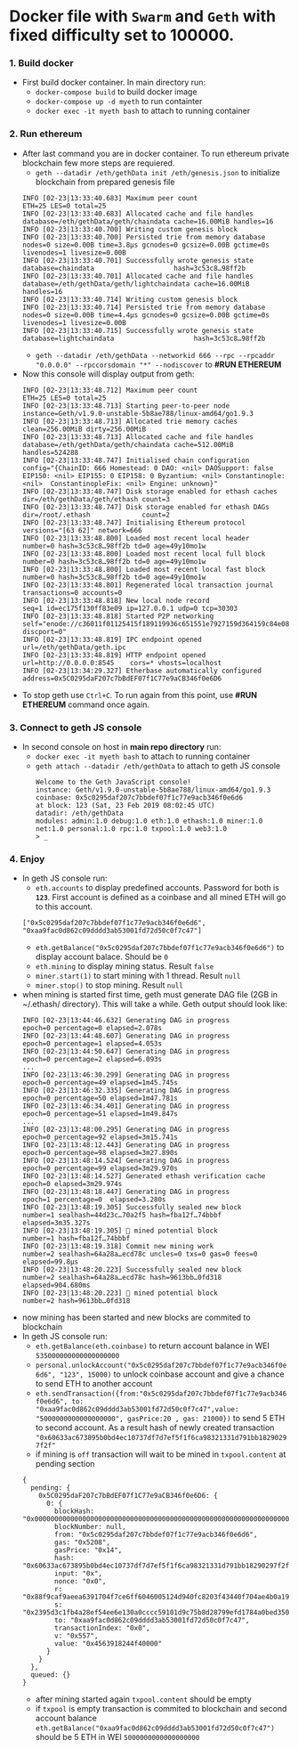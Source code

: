 # Docker file with `Swarm` and `Geth` with fixed difficulty set to 100000.

### 1. Build docker
- First build docker container. In main directory run:
  - `docker-compose build` to build docker image
  - `docker-compose up -d myeth` to run containter
  - `docker exec -it myeth bash` to attach to running container
  
### 2. Run ethereum
- After last command you are in docker container.  To run ethereum private blockchain few more steps are requiered.
  - `geth --datadir /eth/gethData init /eth/genesis.json`  to initialize blockchain from prepared genesis file
  ```log
  INFO [02-23|13:33:40.683] Maximum peer count                       ETH=25 LES=0 total=25
  INFO [02-23|13:33:40.683] Allocated cache and file handles         database=/eth/gethData/geth/chaindata cache=16.00MiB handles=16
  INFO [02-23|13:33:40.700] Writing custom genesis block
  INFO [02-23|13:33:40.700] Persisted trie from memory database      nodes=0 size=0.00B time=3.8µs gcnodes=0 gcsize=0.00B gctime=0s livenodes=1 livesize=0.00B
  INFO [02-23|13:33:40.701] Successfully wrote genesis state         database=chaindata                    hash=3c53c8…98ff2b
  INFO [02-23|13:33:40.701] Allocated cache and file handles         database=/eth/gethData/geth/lightchaindata cache=16.00MiB handles=16
  INFO [02-23|13:33:40.714] Writing custom genesis block
  INFO [02-23|13:33:40.714] Persisted trie from memory database      nodes=0 size=0.00B time=4.4µs gcnodes=0 gcsize=0.00B gctime=0s livenodes=1 livesize=0.00B
  INFO [02-23|13:33:40.715] Successfully wrote genesis state         database=lightchaindata                    hash=3c53c8…98ff2b
  ```
  - `geth --datadir /eth/gethData --networkid 666 --rpc --rpcaddr "0.0.0.0" --rpccorsdomain "*" --nodiscover` to **#RUN ETHEREUM**
- Now this console will display output from geth:
  ```log
  INFO [02-23|13:33:48.712] Maximum peer count                       ETH=25 LES=0 total=25
  INFO [02-23|13:33:48.713] Starting peer-to-peer node               instance=Geth/v1.9.0-unstable-5b8ae788/linux-amd64/go1.9.3
  INFO [02-23|13:33:48.713] Allocated trie memory caches             clean=256.00MiB dirty=256.00MiB
  INFO [02-23|13:33:48.713] Allocated cache and file handles         database=/eth/gethData/geth/chaindata cache=512.00MiB handles=524288
  INFO [02-23|13:33:48.747] Initialised chain configuration          config="{ChainID: 666 Homestead: 0 DAO: <nil> DAOSupport: false EIP150: <nil> EIP155: 0 EIP158: 0 Byzantium: <nil> Constantinople: <nil>  ConstantinopleFix: <nil> Engine: unknown}"
  INFO [02-23|13:33:48.747] Disk storage enabled for ethash caches   dir=/eth/gethData/geth/ethash count=3
  INFO [02-23|13:33:48.747] Disk storage enabled for ethash DAGs     dir=/root/.ethash             count=2
  INFO [02-23|13:33:48.747] Initialising Ethereum protocol           versions="[63 62]" network=666
  INFO [02-23|13:33:48.800] Loaded most recent local header          number=0 hash=3c53c8…98ff2b td=0 age=49y10mo1w
  INFO [02-23|13:33:48.800] Loaded most recent local full block      number=0 hash=3c53c8…98ff2b td=0 age=49y10mo1w
  INFO [02-23|13:33:48.800] Loaded most recent local fast block      number=0 hash=3c53c8…98ff2b td=0 age=49y10mo1w
  INFO [02-23|13:33:48.801] Regenerated local transaction journal    transactions=0 accounts=0
  INFO [02-23|13:33:48.818] New local node record                    seq=1 id=ec175f130ff83e09 ip=127.0.0.1 udp=0 tcp=30303
  INFO [02-23|13:33:48.818] Started P2P networking                   self="enode://c36011f01125415f189119936c651551e7927159d364159c84e0886e83b18efb0e7dd0736d8305e164e34bc12c02805680a632440ecf6bae0a8ae729471703f2@127.0.0.1:30303?discport=0"
  INFO [02-23|13:33:48.819] IPC endpoint opened                      url=/eth/gethData/geth.ipc
  INFO [02-23|13:33:48.819] HTTP endpoint opened                     url=http://0.0.0.0:8545    cors=* vhosts=localhost
  INFO [02-23|13:34:29.327] Etherbase automatically configured       address=0x5C0295daF207c7bBdEF07f1C77e9aCB346f0e6D6
  ```
- To stop geth use `Ctrl+C`. To run again from this point, use **#RUN ETHEREUM** command once again.
  
### 3. Connect to geth JS console 
- In second console on host in **main repo directory** run:
  - `docker exec -it myeth bash` to attach to running container
  - `geth attach --datadir /eth/gethData` to attach to geth JS console
    ```log
    Welcome to the Geth JavaScript console!
    instance: Geth/v1.9.0-unstable-5b8ae788/linux-amd64/go1.9.3
    coinbase: 0x5c0295daf207c7bbdef07f1c77e9acb346f0e6d6
    at block: 123 (Sat, 23 Feb 2019 08:02:45 UTC)
    datadir: /eth/gethData
    modules: admin:1.0 debug:1.0 eth:1.0 ethash:1.0 miner:1.0 net:1.0 personal:1.0 rpc:1.0 txpool:1.0 web3:1.0
    > _
    ```    
### 4. Enjoy
- In geth JS console run:
  - `eth.accounts` to display predefined accounts. Password for both is **`123`**. First account is defined as a coinbase and all mined ETH will go to this account.
  ```log
  ["0x5c0295daf207c7bbdef07f1c77e9acb346f0e6d6", "0xaa9fac0d862c09dddd3ab53001fd72d50c0f7c47"]
  ```
  - `eth.getBalance("0x5c0295daf207c7bbdef07f1c77e9acb346f0e6d6")` to display account balace. Should be `0`
  - `eth.mining` to display mining status. Result `false`
  - `miner.start(1)` to start mining with 1 thread. Result `null`
  - `miner.stop()` to stop mining. Result `null`
- when mining is started first time, geth must generate DAG file (2GB in ~/.ethash/ directory). This will take a while. Geth output should look like:
  ```log
  INFO [02-23|13:44:46.632] Generating DAG in progress               epoch=0 percentage=0 elapsed=2.078s
  INFO [02-23|13:44:48.607] Generating DAG in progress               epoch=0 percentage=1 elapsed=4.053s
  INFO [02-23|13:44:50.647] Generating DAG in progress               epoch=0 percentage=2 elapsed=6.093s
  ...
  INFO [02-23|13:46:30.299] Generating DAG in progress               epoch=0 percentage=49 elapsed=1m45.745s
  INFO [02-23|13:46:32.335] Generating DAG in progress               epoch=0 percentage=50 elapsed=1m47.781s
  INFO [02-23|13:46:34.401] Generating DAG in progress               epoch=0 percentage=51 elapsed=1m49.847s
  ...
  INFO [02-23|13:48:00.295] Generating DAG in progress               epoch=0 percentage=92 elapsed=3m15.741s
  INFO [02-23|13:48:12.443] Generating DAG in progress               epoch=0 percentage=98 elapsed=3m27.890s
  INFO [02-23|13:48:14.524] Generating DAG in progress               epoch=0 percentage=99 elapsed=3m29.970s
  INFO [02-23|13:48:14.527] Generated ethash verification cache      epoch=0 elapsed=3m29.974s
  INFO [02-23|13:48:18.447] Generating DAG in progress               epoch=1 percentage=0  elapsed=3.280s
  INFO [02-23|13:48:19.305] Successfully sealed new block            number=1 sealhash=44d23c…70a2f5 hash=fba12f…74bbbf elapsed=3m35.327s
  INFO [02-23|13:48:19.305] 🔨 mined potential block                  number=1 hash=fba12f…74bbbf
  INFO [02-23|13:48:19.318] Commit new mining work                   number=2 sealhash=64a28a…ecd78c uncles=0 txs=0 gas=0 fees=0 elapsed=99.8µs
  INFO [02-23|13:48:20.223] Successfully sealed new block            number=2 sealhash=64a28a…ecd78c hash=9613bb…0fd318 elapsed=904.680ms
  INFO [02-23|13:48:20.223] 🔨 mined potential block                  number=2 hash=9613bb…0fd318
  ```
- now mining has been started and new blocks are commited to blockchain
- In geth JS console run:
  - `eth.getBalance(eth.coinbase)` to return account balance in WEI `535000000000000000000`
  - `personal.unlockAccount("0x5c0295daf207c7bbdef07f1c77e9acb346f0e6d6", "123", 15000)` to unlock coinbase account and give a chance to send ETH to another account
  - `eth.sendTransaction({from:"0x5c0295daf207c7bbdef07f1c77e9acb346f0e6d6", to: "0xaa9fac0d862c09dddd3ab53001fd72d50c0f7c47",value: "5000000000000000000", gasPrice:20 , gas: 21000})` to send 5 ETH to second account. As a result hash of newly created transaction `"0x60633ac673895b0bd4ec10737df7d7ef5f1f6ca98321331d791bb18290297f2f"`
  - if mining is `off` transaction will wait to be mined in `txpool.content` at pending section
  ```log
  {
    pending: {
      0x5C0295daF207c7bBdEF07f1C77e9aCB346f0e6D6: {
        0: {
          blockHash: "0x0000000000000000000000000000000000000000000000000000000000000000",
          blockNumber: null,
          from: "0x5c0295daf207c7bbdef07f1c77e9acb346f0e6d6",
          gas: "0x5208",
          gasPrice: "0x14",
          hash: "0x60633ac673895b0bd4ec10737df7d7ef5f1f6ca98321331d791bb18290297f2f",
          input: "0x",
          nonce: "0x0",
          r: "0x88f9caf9aeea6391704f7ce6ff6046005124d940fc8203f43440f704ae4b0a19",
          s: "0x2395d3c1fb4a28ef54ee6e130a0cccc59101d9c75b8d28799efd1784a0bed350",
          to: "0xaa9fac0d862c09dddd3ab53001fd72d50c0f7c47",
          transactionIndex: "0x0",
          v: "0x557",
          value: "0x4563918244f40000"
        }
      }
    },
    queued: {}
  }
  ```
  - after mining started again `txpool.content` should be empty
  - if `txpool` is empty transaction is commited to blockchain and second account balance `eth.getBalance("0xaa9fac0d862c09dddd3ab53001fd72d50c0f7c47")` should be 5 ETH in WEI `5000000000000000000`

